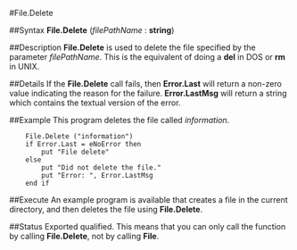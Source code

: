 
#File.Delete

##Syntax
**File.Delete** (_filePathName_ : **string**)



##Description
**File.Delete** is used to delete the file specified by the parameter _filePathName_. This is the equivalent of doing a **del** in DOS or **rm** in UNIX.



##Details
If the **File.Delete** call fails, then **Error.Last** will return a non-zero value indicating the reason for the failure. **Error.LastMsg** will return a string which contains the textual version of the error.



##Example
This program deletes the file called _information_.


        File.Delete ("information")
        if Error.Last = eNoError then
            put "File delete"
        else
            put "Did not delete the file."
            put "Error: ", Error.LastMsg
        end if
##Execute
An example program is available that creates a file in the current directory, and then deletes the file using **File.Delete**.




##Status
Exported qualified.
This means that you can only call the function by calling **File.Delete**, not by calling **File**.


